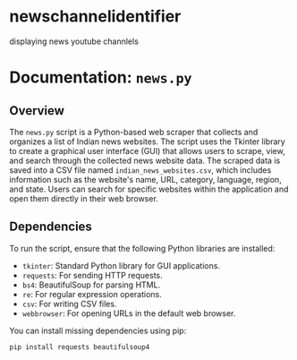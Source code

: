 # newschannelidentifier
displaying news youtube channlels
# Documentation: `news.py`

## Overview
The `news.py` script is a Python-based web scraper that collects and organizes a list of Indian news websites. The script uses the Tkinter library to create a graphical user interface (GUI) that allows users to scrape, view, and search through the collected news website data. The scraped data is saved into a CSV file named `indian_news_websites.csv`, which includes information such as the website's name, URL, category, language, region, and state. Users can search for specific websites within the application and open them directly in their web browser.

## Dependencies
To run the script, ensure that the following Python libraries are installed:

- `tkinter`: Standard Python library for GUI applications.
- `requests`: For sending HTTP requests.
- `bs4`: BeautifulSoup for parsing HTML.
- `re`: For regular expression operations.
- `csv`: For writing CSV files.
- `webbrowser`: For opening URLs in the default web browser.

You can install missing dependencies using pip:

```bash
pip install requests beautifulsoup4
